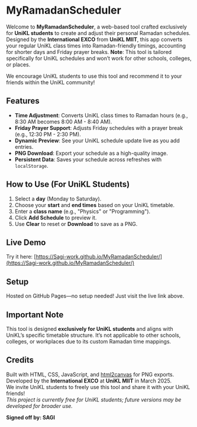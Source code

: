 # MyRamadanScheduler

Welcome to **MyRamadanScheduler**, a web-based tool crafted exclusively for **UniKL students** to create and adjust their personal Ramadan schedules. Designed by the **International EXCO** from **UniKL MIIT**, this app converts your regular UniKL class times into Ramadan-friendly timings, accounting for shorter days and Friday prayer breaks. **Note**: This tool is tailored specifically for UniKL schedules and won’t work for other schools, colleges, or places.

We encourage UniKL students to use this tool and recommend it to your friends within the UniKL community!

## Features
- **Time Adjustment**: Converts UniKL class times to Ramadan hours (e.g., 8:30 AM becomes 8:00 AM - 8:40 AM).
- **Friday Prayer Support**: Adjusts Friday schedules with a prayer break (e.g., 12:30 PM - 2:30 PM).
- **Dynamic Preview**: See your UniKL schedule update live as you add entries.
- **PNG Download**: Export your schedule as a high-quality image.
- **Persistent Data**: Saves your schedule across refreshes with `localStorage`.

## How to Use (For UniKL Students)
1. Select a **day** (Monday to Saturday).
2. Choose your **start** and **end times** based on your UniKL timetable.
3. Enter a **class name** (e.g., "Physics" or "Programming").
4. Click **Add Schedule** to preview it.
5. Use **Clear** to reset or **Download** to save as a PNG.

## Live Demo
Try it here: [https://Sagi-work.github.io/MyRamadanScheduler/](https://Sagi-work.github.io/MyRamadanScheduler/)

## Setup
Hosted on GitHub Pages—no setup needed! Just visit the live link above.

## Important Note
This tool is designed **exclusively for UniKL students** and aligns with UniKL’s specific timetable structure. It’s not applicable to other schools, colleges, or workplaces due to its custom Ramadan time mappings.

## Credits
Built with HTML, CSS, JavaScript, and [html2canvas](https://html2canvas.hertzen.com/) for PNG exports.  
Developed by the **International EXCO** at **UniKL MIIT** in March 2025.  
We invite UniKL students to freely use this tool and share it with your UniKL friends!  
*This project is currently free for UniKL students; future versions may be developed for broader use.*

**Signed off by: SAGI**